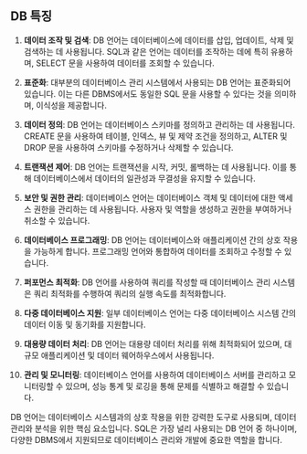 ## DB 특징

1. **데이터 조작 및 검색**: DB 언어는 데이터베이스에 데이터를 삽입, 업데이트, 삭제 및 검색하는 데 사용됩니다. SQL과 같은 언어는 데이터를 조작하는 데에 특히 유용하며, SELECT 문을 사용하여 데이터를 조회할 수 있습니다.

2. **표준화**: 대부분의 데이터베이스 관리 시스템에서 사용되는 DB 언어는 표준화되어 있습니다. 이는 다른 DBMS에서도 동일한 SQL 문을 사용할 수 있다는 것을 의미하며, 이식성을 제공합니다.

3. **데이터 정의**: DB 언어는 데이터베이스 스키마를 정의하고 관리하는 데 사용됩니다. CREATE 문을 사용하여 테이블, 인덱스, 뷰 및 제약 조건을 정의하고, ALTER 및 DROP 문을 사용하여 스키마를 수정하거나 삭제할 수 있습니다.

4. **트랜잭션 제어**: DB 언어는 트랜잭션을 시작, 커밋, 롤백하는 데 사용됩니다. 이를 통해 데이터베이스에서 데이터의 일관성과 무결성을 유지할 수 있습니다.

5. **보안 및 권한 관리**: 데이터베이스 언어는 데이터베이스 객체 및 데이터에 대한 액세스 권한을 관리하는 데 사용됩니다. 사용자 및 역할을 생성하고 권한을 부여하거나 취소할 수 있습니다.

6. **데이터베이스 프로그래밍**: DB 언어는 데이터베이스와 애플리케이션 간의 상호 작용을 가능하게 합니다. 프로그래밍 언어와 통합하여 데이터를 조회하고 수정할 수 있습니다.

7. **퍼포먼스 최적화**: DB 언어를 사용하여 쿼리를 작성할 때 데이터베이스 관리 시스템은 쿼리 최적화를 수행하여 쿼리의 실행 속도를 최적화합니다.

8. **다중 데이터베이스 지원**: 일부 데이터베이스 언어는 다중 데이터베이스 시스템 간의 데이터 이동 및 동기화를 지원합니다.

9. **대용량 데이터 처리**: DB 언어는 대용량 데이터 처리를 위해 최적화되어 있으며, 대규모 애플리케이션 및 데이터 웨어하우스에서 사용됩니다.

10. **관리 및 모니터링**: 데이터베이스 언어를 사용하여 데이터베이스 서버를 관리하고 모니터링할 수 있으며, 성능 통계 및 로깅을 통해 문제를 식별하고 해결할 수 있습니다.

DB 언어는 데이터베이스 시스템과의 상호 작용을 위한 강력한 도구로 사용되며, 데이터 관리와 분석을 위한 핵심 요소입니다. SQL은 가장 널리 사용되는 DB 언어 중 하나이며, 다양한 DBMS에서 지원되므로 데이터베이스 관리와 개발에 중요한 역할을 합니다.
